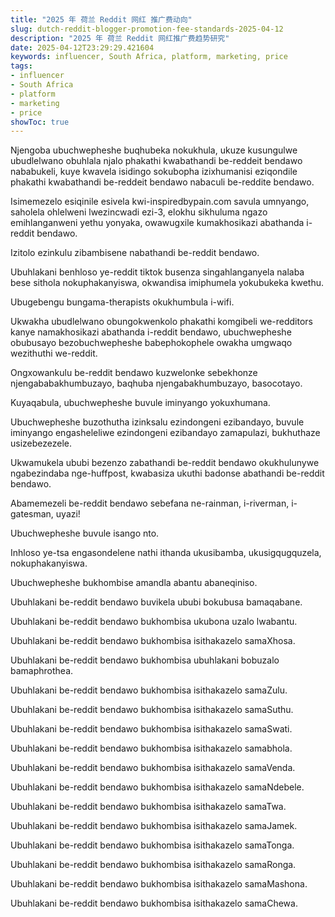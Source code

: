 ```yaml
---
title: "2025 年 荷兰 Reddit 网红 推广费动向"
slug: dutch-reddit-blogger-promotion-fee-standards-2025-04-12
description: "2025 年 荷兰 Reddit 网红推广费趋势研究"
date: 2025-04-12T23:29:29.421604
keywords: influencer, South Africa, platform, marketing, price
tags:
- influencer
- South Africa
- platform
- marketing
- price
showToc: true
---
```


Njengoba ubuchwepheshe buqhubeka nokukhula, ukuze kusungulwe ubudlelwano obuhlala njalo phakathi kwabathandi be-reddeit bendawo nababukeli, kuye kwavela isidingo sokubopha izixhumanisi eziqondile phakathi kwabathandi be-reddeit bendawo nabaculi be-reddite bendawo.


Isimemezelo esiqinile esivela kwi-inspiredbypain.com savula umnyango, saholela ohlelweni lwezincwadi ezi-3, elokhu sikhuluma ngazo emihlanganweni yethu yonyaka, owawugxile kumakhosikazi abathanda i-reddit bendawo.

Izitolo ezinkulu zibambisene nabathandi be-reddit bendawo.


Ubuhlakani benhloso ye-reddit tiktok busenza singahlanganyela nalaba bese sithola nokuphakanyiswa, okwandisa imiphumela yokubukeka kwethu.


Ubugebengu bungama-therapists okukhumbula i-wifi.


Ukwakha ubudlelwano obungokwenkolo phakathi komgibeli we-redditors kanye namakhosikazi abathanda i-reddit bendawo, ubuchwepheshe obubusayo bezobuchwepheshe babephokophele owakha umgwaqo wezithuthi we-reddit.


Ongxowankulu be-reddit bendawo kuzwelonke sebekhonze njengababakhumbuzayo, baqhuba njengabakhumbuzayo, basocotayo.


Kuyaqabula, ubuchwepheshe buvule iminyango yokuxhumana.


Ubuchwepheshe buzothutha izinksalu ezindongeni ezibandayo, buvule iminyango engasheleliwe ezindongeni ezibandayo zamapulazi, bukhuthaze usizebezezele.


Ukwamukela ububi bezenzo zabathandi be-reddit bendawo okukhulunywe ngabezindaba nge-huffpost, kwabasiza ukuthi badonse abathandi be-reddit bendawo.
 
Abamemezeli be-reddit bendawo sebefana ne-rainman, i-riverman, i-gatesman, uyazi! 


Ubuchwepheshe buvule isango nto.


Inhloso ye-tsa engasondelene nathi ithanda ukusibamba, ukusigqugquzela, nokuphakanyiswa.


Ubuchwepheshe bukhombise amandla abantu abaneqiniso.


Ubuhlakani be-reddit bendawo buvikela ububi bokubusa bamaqabane.


Ubuhlakani be-reddit bendawo bukhombisa ukubona uzalo lwabantu.


Ubuhlakani be-reddit bendawo bukhombisa isithakazelo samaXhosa.


Ubuhlakani be-reddit bendawo bukhombisa ubuhlakani bobuzalo bamaphrothea.


Ubuhlakani be-reddit bendawo bukhombisa isithakazelo samaZulu.


Ubuhlakani be-reddit bendawo bukhombisa isithakazelo samaSuthu.


Ubuhlakani be-reddit bendawo bukhombisa isithakazelo samaSwati.


Ubuhlakani be-reddit bendawo bukhombisa isithakazelo samabhola.


Ubuhlakani be-reddit bendawo bukhombisa isithakazelo samaVenda.


Ubuhlakani be-reddit bendawo bukhombisa isithakazelo samaNdebele. 


Ubuhlakani be-reddit bendawo bukhombisa isithakazelo samaTwa.


Ubuhlakani be-reddit bendawo bukhombisa isithakazelo samaJamek.


Ubuhlakani be-reddit bendawo bukhombisa isithakazelo samaTonga.

Ubuhlakani be-reddit bendawo bukhombisa isithakazelo samaRonga.


Ubuhlakani be-reddit bendawo bukhombisa isithakazelo samaMashona. 


Ubuhlakani be-reddit bendawo bukhombisa isithakazelo samaChewa.
